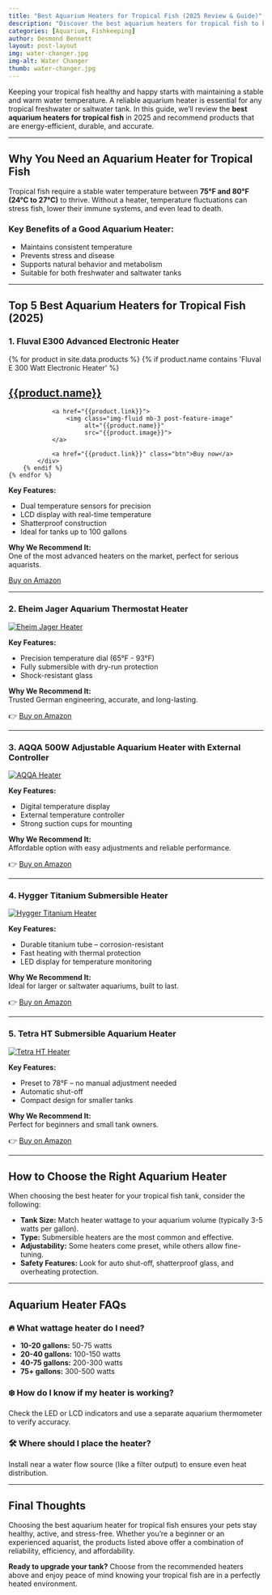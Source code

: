 ```yaml
---
title: "Best Aquarium Heaters for Tropical Fish (2025 Review & Guide)"
description: "Discover the best aquarium heaters for tropical fish to keep your tank at the ideal temperature. We review top-rated options and include recommended Amazon products."
categories: [Aquarium, Fishkeeping]
author: Desmond Bennett
layout: post-layout
img: water-changer.jpg
img-alt: Water Changer
thumb: water-changer.jpg
---
```


Keeping your tropical fish healthy and happy starts with maintaining a stable and 
warm water temperature. A reliable aquarium heater is essential for any tropical 
freshwater or saltwater tank. In this guide, we’ll review the **best aquarium heaters for tropical fish** 
in 2025 and recommend products that are energy-efficient, durable, and accurate.

<!--more-->

---

## Why You Need an Aquarium Heater for Tropical Fish

Tropical fish require a stable water temperature between **75°F and 80°F (24°C to 27°C)** 
to thrive. Without a heater, temperature fluctuations can stress fish, lower their immune systems,
and even lead to death.

### Key Benefits of a Good Aquarium Heater:
- Maintains consistent temperature
- Prevents stress and disease
- Supports natural behavior and metabolism
- Suitable for both freshwater and saltwater tanks

---

## Top 5 Best Aquarium Heaters for Tropical Fish (2025)

### 1. **Fluval E300 Advanced Electronic Heater**

<div class="products">
    {% for product in site.data.products %}   
        {% if product.name contains 'Fluval E 300 Watt Electronic Heater' %}
            <div class="centred">
                <h2 class="title">
                    <a href="{{product.link}}">{{product.name}}</a>
                </h2>

                <a href="{{product.link}}">
                    <img class="img-fluid mb-3 post-feature-image" 
                         alt="{{product.name}}"
                         src="{{product.image}}">
                </a>

                <a href="{{product.link}}" class="btn">Buy now</a>
            </div>
        {% endif %}   
    {% endfor %}                
</div>

**Key Features:**
- Dual temperature sensors for precision
- LCD display with real-time temperature
- Shatterproof construction
- Ideal for tanks up to 100 gallons

**Why We Recommend It:**  
One of the most advanced heaters on the market, perfect for serious aquarists.

[Buy on Amazon](https://amzn.to/42yoC8h)

---

### 2. **Eheim Jager Aquarium Thermostat Heater**

[![Eheim Jager Heater](https://m.media-amazon.com/images/I/61lTXn5nHdL._AC_SL1500_.jpg)](https://www.amazon.com/dp/B0002AQITK?tag=youraffiliatetag)

**Key Features:**
- Precision temperature dial (65°F - 93°F)
- Fully submersible with dry-run protection
- Shock-resistant glass

**Why We Recommend It:**  
Trusted German engineering, accurate, and long-lasting.

👉 [Buy on Amazon](https://www.amazon.com/dp/B0002AQITK?tag=youraffiliatetag)

---

### 3. **AQQA 500W Adjustable Aquarium Heater with External Controller**

[![AQQA Heater](https://m.media-amazon.com/images/I/61A5qK1uqcL._AC_SL1500_.jpg)](https://www.amazon.com/dp/B08KTWXR5N?tag=youraffiliatetag)

**Key Features:**
- Digital temperature display
- External temperature controller
- Strong suction cups for mounting

**Why We Recommend It:**  
Affordable option with easy adjustments and reliable performance.

👉 [Buy on Amazon](https://www.amazon.com/dp/B08KTWXR5N?tag=youraffiliatetag)

---

### 4. **Hygger Titanium Submersible Heater**

[![Hygger Titanium Heater](https://m.media-amazon.com/images/I/71NVxTLMmRL._AC_SL1500_.jpg)](https://www.amazon.com/dp/B08F7JMYK8?tag=youraffiliatetag)

**Key Features:**
- Durable titanium tube – corrosion-resistant
- Fast heating with thermal protection
- LED display for temperature monitoring

**Why We Recommend It:**  
Ideal for larger or saltwater aquariums, built to last.

👉 [Buy on Amazon](https://www.amazon.com/dp/B08F7JMYK8?tag=youraffiliatetag)

---

### 5. **Tetra HT Submersible Aquarium Heater**

[![Tetra HT Heater](https://m.media-amazon.com/images/I/61ShA7m5KGL._AC_SL1000_.jpg)](https://www.amazon.com/dp/B000OQO69Q?tag=youraffiliatetag)

**Key Features:**
- Preset to 78°F – no manual adjustment needed
- Automatic shut-off
- Compact design for smaller tanks

**Why We Recommend It:**  
Perfect for beginners and small tank owners.

👉 [Buy on Amazon](https://www.amazon.com/dp/B000OQO69Q?tag=youraffiliatetag)

---

## How to Choose the Right Aquarium Heater

When choosing the best heater for your tropical fish tank, consider the following:

- **Tank Size:** Match heater wattage to your aquarium volume (typically 3-5 watts per gallon).
- **Type:** Submersible heaters are the most common and effective.
- **Adjustability:** Some heaters come preset, while others allow fine-tuning.
- **Safety Features:** Look for auto shut-off, shatterproof glass, and overheating protection.

---

## Aquarium Heater FAQs

### 🔥 What wattage heater do I need?
- **10-20 gallons:** 50-75 watts  
- **20-40 gallons:** 100-150 watts  
- **40-75 gallons:** 200-300 watts  
- **75+ gallons:** 300-500 watts

### ❄️ How do I know if my heater is working?
Check the LED or LCD indicators and use a separate aquarium thermometer to verify accuracy.

### 🛠️ Where should I place the heater?
Install near a water flow source (like a filter output) to ensure even heat distribution.

---

## Final Thoughts

Choosing the best aquarium heater for tropical fish ensures your pets stay healthy, active, and stress-free. Whether you’re a beginner or an experienced aquarist, the products listed above offer a combination of reliability, efficiency, and affordability.

**Ready to upgrade your tank?** Choose from the recommended heaters above and enjoy peace of mind knowing your tropical fish are in a perfectly heated environment.